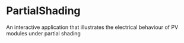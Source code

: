 # PartialShading
An interactive application that illustrates the electrical behaviour of PV modules under partial shading

